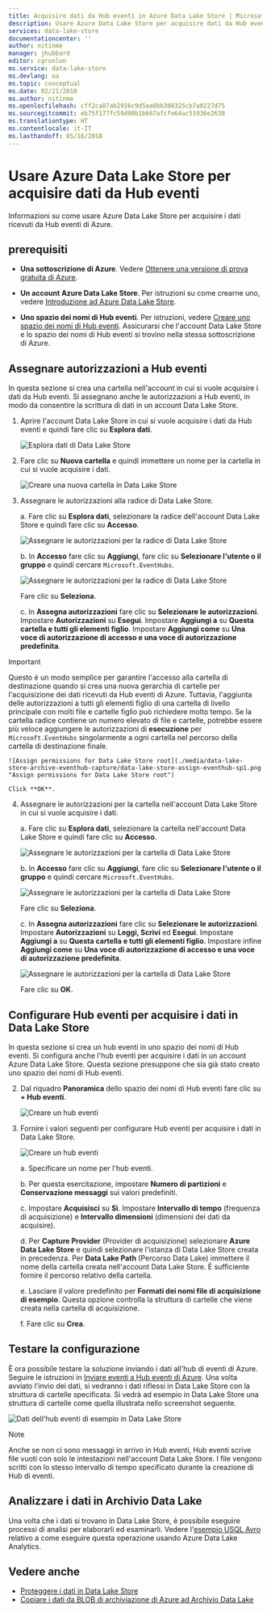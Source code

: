 ```yaml
---
title: Acquisire dati da Hub eventi in Azure Data Lake Store | Microsoft Docs
description: Usare Azure Data Lake Store per acquisire dati da Hub eventi
services: data-lake-store
documentationcenter: ''
author: nitinme
manager: jhubbard
editor: cgronlun
ms.service: data-lake-store
ms.devlang: na
ms.topic: conceptual
ms.date: 02/21/2018
ms.author: nitinme
ms.openlocfilehash: cff2ca87ab2916c9d5aa8bb308325cb7a0227d75
ms.sourcegitcommit: eb75f177fc59d90b1b667afcfe64ac51936e2638
ms.translationtype: HT
ms.contentlocale: it-IT
ms.lasthandoff: 05/16/2018
---
```

# <a name="use-azure-data-lake-store-to-capture-data-from-event-hubs"></a>Usare Azure Data Lake Store per acquisire dati da Hub eventi

Informazioni su come usare Azure Data Lake Store per acquisire i dati ricevuti da Hub eventi di Azure.

## <a name="prerequisites"></a>prerequisiti

* **Una sottoscrizione di Azure**. Vedere [Ottenere una versione di prova gratuita di Azure](https://azure.microsoft.com/pricing/free-trial/).

* **Un account Azure Data Lake Store**. Per istruzioni su come crearne uno, vedere [Introduzione ad Azure Data Lake Store](data-lake-store-get-started-portal.md).

*  **Uno spazio dei nomi di Hub eventi**. Per istruzioni, vedere [Creare uno spazio dei nomi di Hub eventi](../event-hubs/event-hubs-create.md#create-an-event-hubs-namespace). Assicurarsi che l'account Data Lake Store e lo spazio dei nomi di Hub eventi si trovino nella stessa sottoscrizione di Azure.


## <a name="assign-permissions-to-event-hubs"></a>Assegnare autorizzazioni a Hub eventi

In questa sezione si crea una cartella nell'account in cui si vuole acquisire i dati da Hub eventi. Si assegnano anche le autorizzazioni a Hub eventi, in modo da consentire la scrittura di dati in un account Data Lake Store. 

1. Aprire l'account Data Lake Store in cui si vuole acquisire i dati da Hub eventi e quindi fare clic su **Esplora dati**.

    ![Esplora dati di Data Lake Store](./media/data-lake-store-archive-eventhub-capture/data-lake-store-open-data-explorer.png "Esplora dati di Data Lake Store")

2.  Fare clic su **Nuova cartella** e quindi immettere un nome per la cartella in cui si vuole acquisire i dati.

    ![Creare una nuova cartella in Data Lake Store](./media/data-lake-store-archive-eventhub-capture/data-lake-store-create-new-folder.png "Creare una nuova cartella in Data Lake Store")

3. Assegnare le autorizzazioni alla radice di Data Lake Store. 

    a. Fare clic su **Esplora dati**, selezionare la radice dell'account Data Lake Store e quindi fare clic su **Accesso**.

    ![Assegnare le autorizzazioni per la radice di Data Lake Store](./media/data-lake-store-archive-eventhub-capture/data-lake-store-assign-permissions-to-root.png "Assegnare le autorizzazioni per la radice di Data Lake Store")

    b. In **Accesso** fare clic su **Aggiungi**, fare clic su **Selezionare l'utente o il gruppo** e quindi cercare `Microsoft.EventHubs`. 

    ![Assegnare le autorizzazioni per la radice di Data Lake Store](./media/data-lake-store-archive-eventhub-capture/data-lake-store-assign-eventhub-sp.png "Assegnare le autorizzazioni per la radice di Data Lake Store")
    
    Fare clic su **Seleziona**.

    c. In **Assegna autorizzazioni** fare clic su **Selezionare le autorizzazioni**. Impostare **Autorizzazioni** su **Esegui**. Impostare **Aggiungi a** su **Questa cartella e tutti gli elementi figlio**. Impostare **Aggiungi come** su **Una voce di autorizzazione di accesso e una voce di autorizzazione predefinita**.

> [!IMPORTANT]
> Questo è un modo semplice per garantire l'accesso alla cartella di destinazione quando si crea una nuova gerarchia di cartelle per l'acquisizione dei dati ricevuti da Hub eventi di Azure.  Tuttavia, l'aggiunta delle autorizzazioni a tutti gli elementi figlio di una cartella di livello principale con molti file e cartelle figlio può richiedere molto tempo.  Se la cartella radice contiene un numero elevato di file e cartelle, potrebbe essere più veloce aggiungere le autorizzazioni di **esecuzione** per `Microsoft.EventHubs` singolarmente a ogni cartella nel percorso della cartella di destinazione finale. 

    ![Assign permissions for Data Lake Store root](./media/data-lake-store-archive-eventhub-capture/data-lake-store-assign-eventhub-sp1.png "Assign permissions for Data Lake Store root")

    Click **OK**.

4. Assegnare le autorizzazioni per la cartella nell'account Data Lake Store in cui si vuole acquisire i dati.

    a. Fare clic su **Esplora dati**, selezionare la cartella nell'account Data Lake Store e quindi fare clic su **Accesso**.

    ![Assegnare le autorizzazioni per la cartella di Data Lake Store](./media/data-lake-store-archive-eventhub-capture/data-lake-store-assign-permissions-to-folder.png "Assegnare le autorizzazioni per la cartella di Data Lake Store")

    b. In **Accesso** fare clic su **Aggiungi**, fare clic su **Selezionare l'utente o il gruppo** e quindi cercare `Microsoft.EventHubs`. 

    ![Assegnare le autorizzazioni per la cartella di Data Lake Store](./media/data-lake-store-archive-eventhub-capture/data-lake-store-assign-eventhub-sp.png "Assegnare le autorizzazioni per la cartella di Data Lake Store")
    
    Fare clic su **Seleziona**.

    c. In **Assegna autorizzazioni** fare clic su **Selezionare le autorizzazioni**. Impostare **Autorizzazioni** su **Leggi, Scrivi** ed **Esegui**. Impostare **Aggiungi a** su **Questa cartella e tutti gli elementi figlio**. Impostare infine **Aggiungi come** su **Una voce di autorizzazione di accesso e una voce di autorizzazione predefinita**.

    ![Assegnare le autorizzazioni per la cartella di Data Lake Store](./media/data-lake-store-archive-eventhub-capture/data-lake-store-assign-eventhub-sp-folder.png "Assegnare le autorizzazioni per la cartella di Data Lake Store")
    
    Fare clic su **OK**. 

## <a name="configure-event-hubs-to-capture-data-to-data-lake-store"></a>Configurare Hub eventi per acquisire i dati in Data Lake Store

In questa sezione si crea un hub eventi in uno spazio dei nomi di Hub eventi. Si configura anche l'hub eventi per acquisire i dati in un account Azure Data Lake Store. Questa sezione presuppone che sia già stato creato uno spazio dei nomi di Hub eventi.

2. Dal riquadro **Panoramica** dello spazio dei nomi di Hub eventi fare clic su **+ Hub eventi**.

    ![Creare un hub eventi](./media/data-lake-store-archive-eventhub-capture/data-lake-store-create-event-hub.png "Creare un hub eventi")

3. Fornire i valori seguenti per configurare Hub eventi per acquisire i dati in Data Lake Store.

    ![Creare un hub eventi](./media/data-lake-store-archive-eventhub-capture/data-lake-store-configure-eventhub.png "Creare un hub eventi")

    a. Specificare un nome per l'hub eventi.
    
    b. Per questa esercitazione, impostare **Numero di partizioni** e **Conservazione messaggi** sui valori predefiniti.
    
    c. Impostare **Acquisisci** su **Sì**. Impostare **Intervallo di tempo** (frequenza di acquisizione) e **Intervallo dimensioni** (dimensioni dei dati da acquisire). 
    
    d. Per **Capture Provider** (Provider di acquisizione) selezionare **Azure Data Lake Store** e quindi selezionare l'istanza di Data Lake Store creata in precedenza. Per **Data Lake Path** (Percorso Data Lake) immettere il nome della cartella creata nell'account Data Lake Store. È sufficiente fornire il percorso relativo della cartella.

    e. Lasciare il valore predefinito per **Formati dei nomi file di acquisizione di esempio**. Questa opzione controlla la struttura di cartelle che viene creata nella cartella di acquisizione.

    f. Fare clic su **Crea**.

## <a name="test-the-setup"></a>Testare la configurazione

È ora possibile testare la soluzione inviando i dati all'hub di eventi di Azure. Seguire le istruzioni in [Inviare eventi a Hub eventi di Azure](../event-hubs/event-hubs-dotnet-framework-getstarted-send.md). Una volta avviato l'invio dei dati, si vedranno i dati riflessi in Data Lake Store con la struttura di cartelle specificata. Si vedrà ad esempio in Data Lake Store una struttura di cartelle come quella illustrata nello screenshot seguente.

![Dati dell'hub eventi di esempio in Data Lake Store](./media/data-lake-store-archive-eventhub-capture/data-lake-store-eventhub-data-sample.png "Dati dell'hub eventi di esempio in Data Lake Store")

> [!NOTE]
> Anche se non ci sono messaggi in arrivo in Hub eventi, Hub eventi scrive file vuoti con solo le intestazioni nell'account Data Lake Store. I file vengono scritti con lo stesso intervallo di tempo specificato durante la creazione di Hub di eventi.
> 
>

## <a name="analyze-data-in-data-lake-store"></a>Analizzare i dati in Archivio Data Lake

Una volta che i dati si trovano in Data Lake Store, è possibile eseguire processi di analisi per elaborarli ed esaminarli. Vedere l'[esempio USQL Avro](https://github.com/Azure/usql/tree/master/Examples/AvroExamples) relativo a come eseguire questa operazione usando Azure Data Lake Analytics.
  

## <a name="see-also"></a>Vedere anche 
* [Proteggere i dati in Data Lake Store](data-lake-store-secure-data.md)
* [Copiare i dati da BLOB di archiviazione di Azure ad Archivio Data Lake](data-lake-store-copy-data-azure-storage-blob.md)
